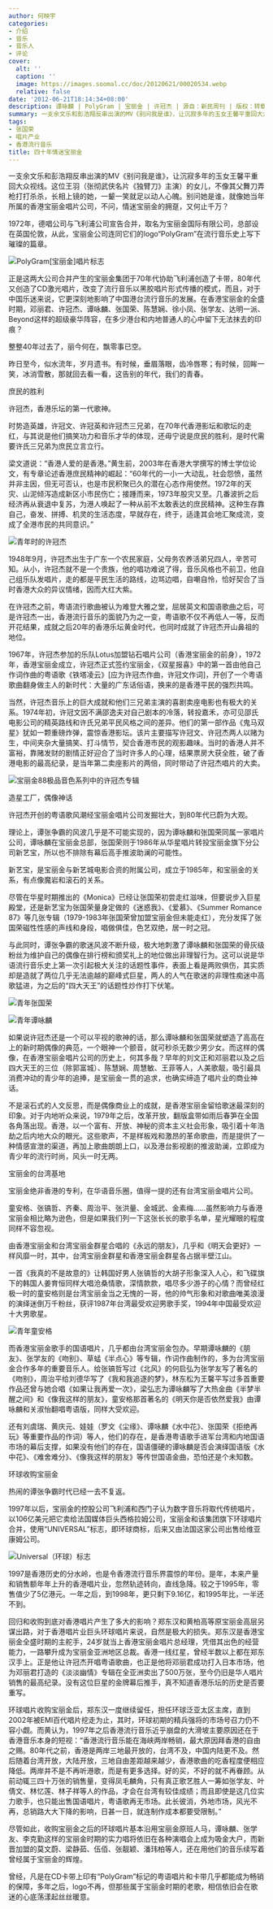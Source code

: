 ```yaml
---
author: 何映宇
categories:
- 介绍
- 音乐
- 音乐人
- 评论
cover:
  alt: ''
  caption: ''
  image: https://images.soomal.cc/doc/20120621/00020534.webp
  relative: false
date: '2012-06-21T18:14:34+08:00'
description: 谭咏麟 | PolyGram | 宝丽金 | 许冠杰 | 源自：新民周刊 | 版权：转载 |  平均/总评分：08.50/102
summary: 一支余文乐和彭浩翔反串出演的MV《别问我是谁》，让沉寂多年的玉女王馨平重回大众视线。这位王羽（张彻武侠名片《独臂刀》主演）的女儿，不像其父舞刀弄枪打打杀杀，长相上镜的她，一颦一笑就足以动人心魄。别问她是谁，就像她当年所属的香港宝丽金唱片公司，不问，情迷宝丽金的拥趸，又何止千万？
tags:
- 张国荣
- 唱片产业
- 香港流行音乐
title: 四十年情迷宝丽金
---
```


一支余文乐和彭浩翔反串出演的MV《别问我是谁》，让沉寂多年的玉女王馨平重回大众视线。这位王羽（张彻武侠名片《独臂刀》主演）的女儿，不像其父舞刀弄枪打打杀杀，长相上镜的她，一颦一笑就足以动人心魄。别问她是谁，就像她当年所属的香港宝丽金唱片公司，不问，情迷宝丽金的拥趸，又何止千万？

1972年，德唱公司与飞利浦公司宣告合并，取名为宝丽金国际有限公司，总部设在英国伦敦，从此，宝丽金公司连同它们的logo“PolyGram”在流行音乐史上写下璀璨的篇章。

![PolyGram[宝丽金]唱片标志](https://images.soomal.cc/doc/20120621/00020534.webp)





正是这两大公司合并产生的宝丽金集团于70年代协助飞利浦创造了卡带，80年代又创造了CD激光唱片，改变了流行音乐以黑胶唱片形式传播的模式，而且，对于中国乐迷来说，它更深刻地影响了中国港台流行音乐的发展。在香港宝丽金的全盛时期，邓丽君、许冠杰、谭咏麟、张国荣、陈慧娴、徐小凤、张学友、达明一派、Beyond这样的超级豪华阵容，在多少港台和内地普通人的心中留下无法抹去的印痕？

整整40年过去了，丽今何在，飘零事已空。

昨日至今，似水流年，岁月遗书。有时候，垂眉落眼，齿冷唇寒；有时候，回眸一笑，冰消雪散，那就回去看一看，这告别的年代，我们的青春。

庶民的胜利

许冠杰，香港乐坛的第一代歌神。

时势造英雄，许冠文、许冠英和许冠杰三兄弟，在70年代香港影坛和歌坛的走红，与其说是他们搞笑功力和音乐才华的体现，还毋宁说是庶民的胜利，是时代需要许氏三兄弟为庶民立言立行。

梁文道说：“香港人爱的是香港。”黄生前，2003年在香港大学撰写的博士学位论文，有专章论述香港庶民精神的崛起：“60年代的一小一大动乱，社会怨愤，虽然并非主因，但无可否认，也是市民积聚已久的潜在心态作用使然。1972年的天灾、山泥倾泻造成新区小市民伤亡；接踵而来，1973年股灾又至。几番波折之后经济再从衰退中复苏，为港人唤起了一种从前不太敢表达的庶民精神。这种生存靠自己，奋发、拼搏、机灵的生活态度，早就存在，终于，适逢其会地汇聚成流，变成了全港市民的共同意识。”

![青年时的许冠杰](https://images.soomal.cc/doc/20120621/00020535.webp)





1948年9月，许冠杰出生于广东一个农民家庭，父母务农养活弟兄四人，辛苦可知。从小，许冠杰就不是一个贵族，他的唱功难说了得，音乐风格也不前卫，他自己组乐队发唱片，走的都是平民生活的路线，边骂边唱，自嘲自怜，恰好契合了当时香港大众的异议情绪，因而大红大紫。

在许冠杰之前，粤语流行歌曲被认为难登大雅之堂，屈居英文和国语歌曲之后，可是许冠杰一出，香港流行音乐的面貌乃为之一变，粤语歌不仅不再低人一等，反而开花结果，成就之后20年的香港乐坛黄金时代，也同时成就了许冠杰开山鼻祖的地位。

1967年，许冠杰参加的乐队Lotus加盟钻石唱片公司（香港宝丽金的前身），1972年，香港宝丽金成立，许冠杰正式签约宝丽金，《双星报喜》中的第一首由他自己作词作曲的粤语歌《铁塔凌云》[应为许冠杰作曲，许冠文作词]，开创了一个粤语歌曲翻身做主人的新时代：大量的广东话俗语，换来的是香港平民的强烈共鸣。

当然，许冠杰音乐上的巨大成就和他们三兄弟主演的喜剧卖座电影也有极大的关系。1974年初，许冠文因不满邵逸夫对自己剧本的冷落，转投嘉禾，亦可见邵氏电影公司的精英路线和许氏兄弟平民风格之间的差异。他们的第一部作品《鬼马双星》犹如一颗重磅炸弹，震惊香港影坛。该片主要描写许冠文、许冠杰两人以赌为生，中间夹杂大量搞笑、打斗情节，契合香港市民的观影趣味。当时的香港人并不富裕，靠赌发财的剧情正好迎合了当时许多人的心理，结果票房大获全胜，破了香港电影的最高纪录，是当年第二卖座影片的两倍，同时带动了许冠杰唱片的大卖。

![宝丽金88极品音色系列中的许冠杰专辑](https://images.soomal.cc/doc/20120621/00020536.webp)





造星工厂，偶像神话

许冠杰开创的粤语歌风潮经宝丽金唱片公司发掘壮大，到80年代已蔚为大观。

理论上，谭张争霸的风波几乎是不可能实现的，因为谭咏麟和张国荣同属一家唱片公司，谭咏麟在宝丽金总部，张国荣则于1986年从华星唱片转投宝丽金旗下分公司新艺宝，所以也不排除有幕后高手推波助澜的可能性。

新艺宝，是宝丽金与新艺城电影合资的附属公司，成立于1985年，和宝丽金的关系，有点像魔岩和滚石的关系。

尽管在华星时期推出的《Monica》已经让张国荣初尝走红滋味，但要说步入巨星殿堂，还是新艺宝为张国荣量身定做的《迷惑我》、《爱慕》、《Summer Romance 87》等几张专辑（1979-1983年张国荣曾加盟宝丽金但未能走红），充分发挥了张国荣磁性性感的声线和身段，唱做俱佳，色艺双绝，居一时之冠。

与此同时，谭张争霸的歌迷风波不断升级，极大地刺激了谭咏麟和张国荣的骨灰级粉丝为维护自己的偶像在排行榜和颁奖礼上的地位做出非理智行为。这可以说是华语流行音乐史上第一次引起极大关注的话题性事件，表面上看是两败俱伤，其实质却是造就了两位几乎无法逾越的巅峰式巨星，两人的人气在歌迷的非理性痴迷中高歌猛进，为之后的“四大天王”的话题性炒作打下伏笔。

![青年张国荣](https://images.soomal.cc/doc/20120621/00020538.webp)




![青年谭咏麟](https://images.soomal.cc/doc/20120621/00020537.webp)





如果说许冠杰还是一个可以平视的歌神的话，那么谭咏麟和张国荣就塑造了高高在上的新时期偶像的典范，一个眼神一个颤音，就可秒杀无数少男少女。而这样的偶像，在香港宝丽金唱片公司的历史上，何其多哉？早年的刘文正和邓丽君以及之后四大天王的三位（除郭富城）、陈慧娴、周慧敏、王菲等人，人美歌靓，吸引最具消费冲动的青少年的追捧，是宝丽金一贯的追求，也确实缔造了唱片业的商业神话。

不是滚石式的人文反思，而是偶像商业上的成就，是香港宝丽金留给歌迷最深刻的印象。对于内地听众来说，1979年之后，改革开放，翻版盒带如雨后春笋在全国各角落出现。香港，以一个富有、开放、神秘的资本主义社会形象，吸引着十年浩劫之后内地大众的眼光。这些歌声，不是样板戏和激昂的革命歌曲，而是提供了一种情感宣泄的渠道，再加上歌曲朗朗上口，以及港台影视剧的推波助澜，立即成为青少年的流行时尚，风头一时无两。

宝丽金的台湾基地

宝丽金绝非香港的专利，在华语音乐圈，值得一提的还有台湾宝丽金唱片公司。

童安格、张镐哲、齐秦、周治平、张洪量、金城武、金素梅……虽然影响力与香港宝丽金相比略为逊色，但是如果我们列一下这张长长的歌手名单，星光耀眼的程度同样不容忽视。

由香港宝丽金和台湾宝丽金群星合唱的《永远的朋友》，几乎和《明天会更好》一样风靡一时，其中，台湾宝丽金群星和香港宝丽金群星各占据半壁江山。

一首《我真的不是故意的》让韩国好男人张镐哲的大胡子形象深入人心，和飞碟旗下的韩国人姜育恒同样大唱沧桑情歌，深情款款，唱尽多少游子的心情？而曾经红极一时的童安格则是台湾宝丽金当之无愧的一哥，他的帅气形象和对歌曲唯美浪漫的演绎迷倒万千粉丝，获评1987年台湾最受欢迎男歌手奖，1994年中国最受欢迎十大男歌星。

![青年童安格](https://images.soomal.cc/doc/20120621/00020539.webp)





而香港宝丽金歌手的国语唱片，几乎都由台湾宝丽金包办。早期谭咏麟的《朋友》、张学友的《吻别》、草蜢《半点心》等专辑，作词作曲制作的，多为台湾宝丽金合作多年的重要音乐人。给张镐哲写过《北风》的何启弘为张学友写了著名的《吻别》，周治平给刘德华写了《我和我追逐的梦》，林东松为王馨平写过多首重要作品还曾与她合唱《如果让我再爱一次》，梁弘志为谭咏麟写了大热金曲《半梦半醒之间》和《像我这样的朋友》，童安格那首著名的《明天你是否依然爱我》由谭咏麟和关淑怡翻唱粤语版，同样大受欢迎。

还有刘虞瑞、黄庆元、娃娃（罗文《尘缘》、谭咏麟《水中花》、张国荣《拒绝再玩》等重要作品的作词）等人，他们的存在，是香港粤语歌手进军台湾和内地国语市场的幕后支撑，如果没有他们的存在，国语僵硬的谭咏麟是否会演绎国语版《水中花》、《难舍难分》、《像我这样的朋友》等传世国语金曲，恐怕还是个未知数。

环球收购宝丽金

热闹的谭张争霸时代已经一去不复返。

1997年以后，宝丽金的控股公司飞利浦和西门子认为数字音乐将取代传统唱片，以106亿美元把它卖给法国媒体巨头西格拉姆公司，宝丽金和该集团旗下环球唱片合并，使用“UNIVERSAL”标志，即环球商标，后来又由法国这家公司出售给维亚康姆公司。

![Universal（环球）标志](https://images.soomal.cc/doc/20111122/00015056.webp)





1997是香港历史的分水岭，也是令香港流行音乐界震惊的年份。是年，本来产量和销售额年年上升的香港唱片业，忽然轨迹转向，直线急降。较之于1995年，零售值少了5亿港元。一年之后，到1998年，更只剩下9.16亿，和1995年比，一半还不到。

回归和收购到底对香港唱片产生了多大的影响？郑东汉和黄柏高等原宝丽金高层另谋出路，对于香港唱片业巨头环球唱片来说，自然是极大的损失。郑东汉是香港宝丽金全盛时期的主舵手，24岁就当上香港宝丽金唱片总经理，凭借其出色的经营能力，一路攀升成为宝丽金亚洲地区总裁。香港一线红星，曾经半数以上都在郑东汉手上。正是他让许冠杰开唱粤语歌曲，也正是他将邓丽君成功打入日本市场，他为邓丽君打造的《淡淡幽情》专辑在全亚洲卖出了500万张，至今仍旧是华人唱片销售的最高纪录。没有这位巨星的金牌幕后推手，真不知道香港乐坛的历史是否要重写。

环球唱片收购宝丽金后，郑东汉一度继续留任，担任环球泛亚太区主席，直到2002年被EMI百代唱片挖走为止，其时，环球初期的精兵强将的市场号召力仍不容小觑。而黄认为，1997年之后香港流行音乐近乎崩盘的大滑坡主要原因还在于香港音乐本身的短视：“香港流行音乐能在海峡两岸畅销，最大原因拜香港的自由之赐。80年代之前，香港是两岸三地最开放的，台湾不及，中国内陆更不及。然后随着台湾开放，大陆开放，三地自由差距越来越少，香港歌曲的吃香程度便相应降低。两岸并不是不再听港歌，而是有更多选择。好的买，不好的就不再眷顾。从前动辄三四十万张的销售量，变得凤毛麟角，只有真正歌艺胜人一筹如张学友、叶倩文、林忆莲、林子祥等人的作品，才会在台湾有较佳成绩；而且即使是这几位实力歌手，也只能出售国语唱片，粤语歌再无市场。此长彼消，外地市场，风光不再，总销路大大下降的影响，日甚一日，就连制作成本都要受限制。”

尽管如此，收购宝丽金之后的环球唱片基本沿用宝丽金原班人马，谭咏麟、张学友、李克勤这样的宝丽金时期的实力唱将依旧在各种演唱会上成为吸金大户，而新晋加盟的莫文蔚、梁静茹、伍佰、张靓颖、潘玮柏等人，还在用他们的音乐续写着曾经属于宝丽金的辉煌。

曾经，凡是在CD卡带上印有“PolyGram”标记的粤语唱片和卡带几乎都能成为畅销的保障，多年之后，logo不再，但那些属于宝丽金时期的老歌，相信依旧会在歌迷的心底荡漾起丝丝暖意。
